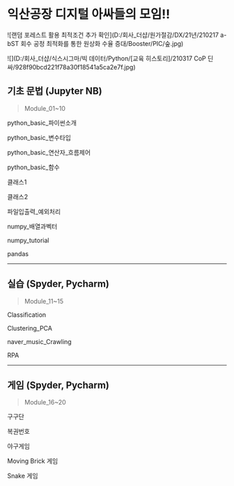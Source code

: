 # 익산공장 디지털 아싸들의 모임!!

![랜덤 포레스트 활용 최적조건 추가 확인](D:/회사_더샵/원가절감/DX/21년/210217 a-bST 회수 공정 최적화를 통한 원상화 수율 증대/Booster/PIC/숲.jpg)

![](D:/회사_더샵/식스시그마/빅 데이터/Python/[교육 히스토리]/210317 CoP 딘싸/928f90bcd221f78a30f18541a5ca2e7f.jpg)


## 기초 문법 (Jupyter NB)
> Module_01~10

python_basic_파이썬소개

python_basic_변수타입

python_basic_연산자_흐름제어

python_basic_함수

클래스1

클래스2

파일입출력_예외처리

numpy_배열과벡터

numpy_tutorial

pandas

***

## 실습 (Spyder, Pycharm)
> Module_11~15

Classification

Clustering_PCA

naver_music_Crawling

RPA

***

## 게임 (Spyder, Pycharm)
> Module_16~20

구구단

복권번호

야구게임

Moving Brick 게임

Snake 게임
